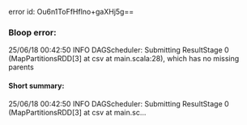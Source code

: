 error id: Ou6n1ToFfHflno+gaXHj5g==
### Bloop error:

25/06/18 00:42:50 INFO DAGScheduler: Submitting ResultStage 0 (MapPartitionsRDD[3] at csv at main.scala:28), which has no missing parents
#### Short summary: 

25/06/18 00:42:50 INFO DAGScheduler: Submitting ResultStage 0 (MapPartitionsRDD[3] at csv at main.sc...